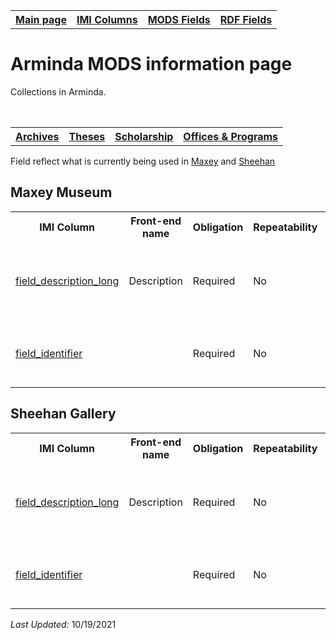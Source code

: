 <!DOCTYPE html>
<html>
<head>

</head>
<body>

<table style="width:100%">
  <tr>
    <th><a href="index.md">Main page</a></th>
	<th><a href="IMI.md">IMI Columns</a></th>
    <th><a href="MODS.md">MODS Fields</a></th>
    <th><a href="RDF.md#">RDF Fields</a></th>
  </tr>
  <table>
<h1>Arminda MODS information page</h1> 
<p>Collections in Arminda.</p>
<table>
<table>
   <tr>
		<th><a href="Archives.md">Archives</a></th>
		<th><a href="Theses.md">Theses</a></th>
		<th><a href="scholarship.md">Scholarship</a></th>
		<th><a href="Offices&Programs.md">Offices & Programs</a></th>
  </tr>
 </table>
<p>Field reflect what is currently being used in <a href="#maxey">Maxey</a> and <a href="#sheehan">Sheehan</a></p>
 <h2 id="maxey">Maxey Museum </h2>
 <table>
	 <tr>
  	  	<th>IMI Column</th>
		<th>Front-end name</th>
 		<th>Obligation</th>
 		<th>Repeatability</th>
		<th>Public Field</th>
	</tr>
	<tr>
		<td><a href="field_description_long.md">field_description_long</a></td>
		<td>Description</td>
		<td>Required</td>
		<td>No</td>
		<td>Yes</td>
		<td>For paragraphs, use 2 line breaks in the cell (ctrl + "Enter")</td>
	</tr>
	<tr>
		<td><a href="field_identifier.md">field_identifier</a></td>
		<td></td>
		<td>Required</td>
		<td>No</td>
		<td>No</td>
		<td>See collection guidelines for creation protocols</td>
	</tr>
</table>



 <h2 id="sheehan">Sheehan Gallery</h2>
 <table>
	<tr>
		<th>IMI Column</th>
		<th>Front-end name</th>
		<th>Obligation</th>
		<th>Repeatability</th>
		<th>Public Field</th>
	</tr>
		<tr>
		<td><a href="field_description_long.md">field_description_long</a></td>
		<td>Description</td>
		<td>Required</td>
		<td>No</td>
		<td>Yes</td>
		<td>For paragraphs, use 2 line breaks in the cell (ctrl + "Enter")</td>
	</tr>
	<tr>
		<td><a href="field_identifier.md">field_identifier</a></td>
		<td></td>
		<td>Required</td>
		<td>No</td>
		<td>No</td>
		<td>See collection guidelines for creation protocols</td>
	</tr>
</table>
<p><i>Last Updated: </i>10/19/2021</p>
</body>
</html>
